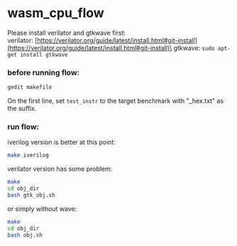 # wasm_cpu_flow

Please install verilator and gtkwave first: \
verilator: [https://verilator.org/guide/latest/install.html#git-install](https://verilator.org/guide/latest/install.html#git-install)\
gtkwave: `sudo apt-get install gtkwave`
### before running flow:
``` bash
gedit makefile
```
On the first line, set `test_instr` to the target benchmark with "_hex.txt" as the suffix.

### run flow:

iverilog version is better at this point:

```bash
make iverilog
```

verilator version has some problem:

``` bash
make
cd obj_dir
bash gtk_obj.sh
```

or simply without wave:
``` bash
make
cd obj_dir
bash obj.sh
```

